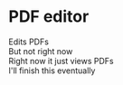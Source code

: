 # PDF editor
Edits PDFs  
But not right now  
Right now it just views PDFs  
I'll finish this eventually  
